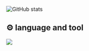 ![GitHub stats](https://github-readme-stats.vercel.app/api?username=akvrmaa&show_icons=true&hide=prs,issues,contribs&count_private=true&theme=radical)


## ⚙️ language and tool

<p align="left">
  <img src="https://skillicons.dev/icons?i=html,css,js,nodejs,express,mongodb,cloudinary" />
</p>
